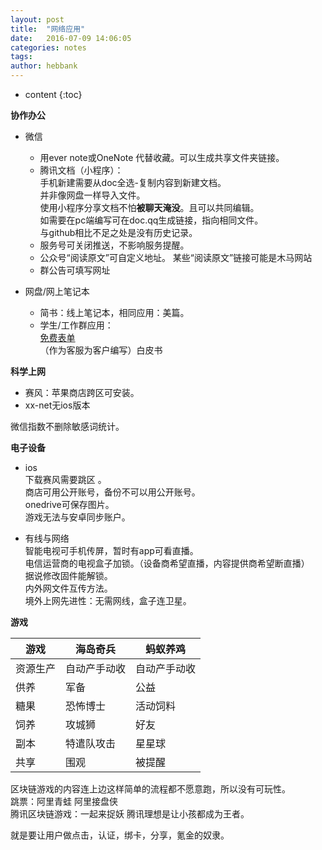 ```yaml
---
layout: post
title:  "网络应用"
date:   2016-07-09 14:06:05
categories: notes
tags:
author: hebbank
---
```


* content
{:toc}

**协作办公**   

- 微信  
  - 用ever note或OneNote 代替收藏。可以生成共享文件夹链接。   
  - 腾讯文档（小程序）：  
  手机新建需要从doc全选-复制内容到新建文档。  
  并非像网盘一样导入文件。     
    使用小程序分享文档不怕**被聊天淹没**。且可以共同编辑。  
    如需要在pc端编写可在doc.qq生成链接，指向相同文件。  
    与github相比不足之处是没有历史记录。  
  - 服务号可关闭推送，不影响服务提醒。  
  - 公众号“阅读原文”可自定义地址。 某些“阅读原文”链接可能是木马网站   
  -  群公告可填写网址   





- 网盘/网上笔记本   
  - 简书：线上笔记本，相同应用：美篇。    
  - 学生/工作群应用：  
  [免费表单](https://jinshuju.net/?utm_source=pub_footer)   
  （作为客服为客户编写）白皮书    

**科学上网**   
- 赛风：苹果商店跨区可安装。  
- xx-net无ios版本    

微信指数不删除敏感词统计。  


**电子设备**

-  ios  
下载赛风需要跳区 。  
 商店可用公开账号，备份不可以用公开账号。  
 onedrive可保存图片。  
 游戏无法与安卓同步账户。   

- 有线与网络  
智能电视可手机传屏，暂时有app可看直播。  
电信运营商的电视盒子加锁。（设备商希望直播，内容提供商希望断直播）  
据说修改固件能解锁。   
内外网文件互传方法。  
境外上网先进性：无需网线，盒子连卫星。  

**游戏**   

游戏|海岛奇兵|蚂蚁养鸡  
---|---|---  
资源生产|自动产手动收|自动产手动收   
供养|军备|公益   
糖果|恐怖博士|活动饲料  
饲养|攻城狮|好友   
副本|特遣队攻击|星星球  
共享|围观|被提醒  


区块链游戏的内容连上边这样简单的流程都不愿意跑，所以没有可玩性。   
跳票：阿里青蛙  阿里接盘侠   
腾讯区块链游戏：一起来捉妖   腾讯理想是让小孩都成为王者。  

就是要让用户做点击，认证，绑卡，分享，氪金的奴隶。  
